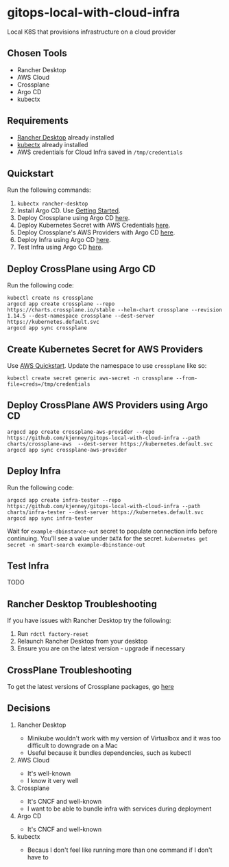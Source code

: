 # gitops-local-with-cloud-infra
Local K8S that provisions infrastructure on a cloud provider

## Chosen Tools

* Rancher Desktop
* AWS Cloud
* Crossplane
* Argo CD
* kubectx

## Requirements

* [Rancher Desktop](https://rancherdesktop.io/) already installed
* [kubectx](https://github.com/ahmetb/kubectx) already installed
* AWS credentials for Cloud Infra saved in `/tmp/credentials`

## Quickstart

Run the following commands:

1. `kubectx rancher-desktop`
2. Install Argo CD. Use [Getting Started](https://argo-cd.readthedocs.io/en/stable/getting_started/).
3. Deploy Crossplane using Argo CD [here](#Deploy-CrossPlane-using-Argo-CD).
4. Deploy Kubernetes Secret with AWS Credentials [here](#Create-Kubernetes-Secret-for-AWS-Providers).
5. Deploy Crossplane's AWS Providers with Argo CD [here](#Deploy-Crossplane-AWS-Providers-using-Argo-CD).
7. Deploy Infra using Argo CD [here](#Deploy-Infra).
8. Test Infra using Argo CD [here](#Test-Infra).

## Deploy CrossPlane using Argo CD

Run the following code:

```
kubectl create ns crossplane
argocd app create crossplane --repo https://charts.crossplane.io/stable --helm-chart crossplane --revision 1.14.5 --dest-namespace crossplane --dest-server https://kubernetes.default.svc
argocd app sync crossplane
```

## Create Kubernetes Secret for AWS Providers

Use [AWS Quickstart](https://docs.crossplane.io/latest/getting-started/provider-aws/#create-a-kubernetes-secret-for-aws). Update the namespace to use `crossplane` like so:

```
kubectl create secret generic aws-secret -n crossplane --from-file=creds=/tmp/credentials
```

## Deploy CrossPlane AWS Providers using Argo CD

```
argocd app create crossplane-aws-provider --repo https://github.com/kjenney/gitops-local-with-cloud-infra --path charts/crossplane-aws  --dest-server https://kubernetes.default.svc
argocd app sync crossplane-aws-provider
```

## Deploy Infra

Run the following code:

```
argocd app create infra-tester --repo https://github.com/kjenney/gitops-local-with-cloud-infra --path charts/infra-tester --dest-server https://kubernetes.default.svc
argocd app sync infra-tester
```

Wait for `example-dbinstance-out` secret to populate connection info before continuing. You'll see  a value under `DATA` for the secret. `kubernetes get secret -n smart-search example-dbinstance-out`

## Test Infra

TODO

## Rancher Desktop Troubleshooting

If you have issues with Rancher Desktop try the following:

1. Run `rdctl factory-reset`
2. Relaunch Rancher Desktop from your desktop
3. Ensure you are on the latest version - upgrade if necessary

## CrossPlane Troubleshooting

To get the latest versions of Crossplane packages, go [here](https://marketplace.upbound.io/providers/upbound/provider-family-aws)

## Decisions

<ol>
      <li>Rancher Desktop</li>
      <ul>
        <li>Minikube wouldn't work with my version of Virtualbox and it was too difficult to downgrade on a Mac</li>
        <li>Useful because it bundles dependencies, such as kubectl </li>
      </ul>
      <li>AWS Cloud</li>
      <ul>
        <li>It's well-known</li>
        <li>I know it very well</li>
      </ul>
      <li>Crossplane</li>
      <ul>
        <li>It's CNCF and well-known</li>
        <li>I want to be able to bundle infra with services during deployment</li>
      </ul>    
      <li>Argo CD</li>
      <ul>
        <li>It's CNCF and well-known</li>
      </ul>
      <li>kubectx</li>
      <ul>
        <li>Becaus I don't feel like running more than one command if I don't have to</li>
      </ul>
</ol>
